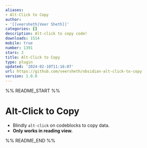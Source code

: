 ```yaml
---
aliases:
- Alt-Click to Copy
author:
- '[[veersheth|Veer Sheth]]'
categories: []
description: Alt-click to copy code!
downloads: 1514
mobile: true
number: 1391
stars: 2
title: Alt-Click to Copy
type: plugin
updated: '2024-02-10T11:16:07'
url: https://github.com/veersheth/obsidian-alt-click-to-copy
version: 1.0.0
---
```


%% README_START %%

# Alt-Click to Copy

- Blindly `alt-click` on codeblocks to copy data. 
- **Only works in reading view.**


%% README_END %%